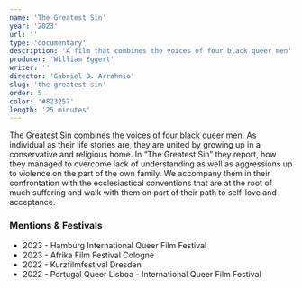 ```yaml
---
name: 'The Greatest Sin'
year: '2023'
url: ''
type: 'documentary'
description: 'A film that combines the voices of four black queer men'
producer: 'William Eggert'
writer: ''
director: 'Gabriel B. Arrahnio'
slug: 'the-greatest-sin'
order: 5
color: '#823257'
length: '25 minutes'
---
```


<script>
  import ExternalLink from '$lib/components/Link/ExternalLink.svelte';
  import Link from '$lib/components/Link/Link.svelte';
</script>

The Greatest Sin combines the voices of four black queer men. As individual as their life stories are, they are united by growing up in a conservative and religious home. In “The Greatest Sin” they report, how they managed to overcome lack of understanding as well as aggressions up to violence on the part of the own family. We accompany them in their confrontation with the ecclesiastical conventions that are at the root of much suffering and walk with them on part of their path to self-love and acceptance.

<!-- <div class="hidden-desktop">

![Movie Poster](../../assets/projects/the-greatest-sin/the-greatest-sin_poster.jpg)

</div> -->

### Mentions & Festivals

- 2023 - Hamburg International Queer Film Festival
- 2023 - Afrika Film Festival Cologne
- 2022 - Kurzfilmfestival Dresden
- 2022 - Portugal Queer Lisboa - International Queer Film Festival
